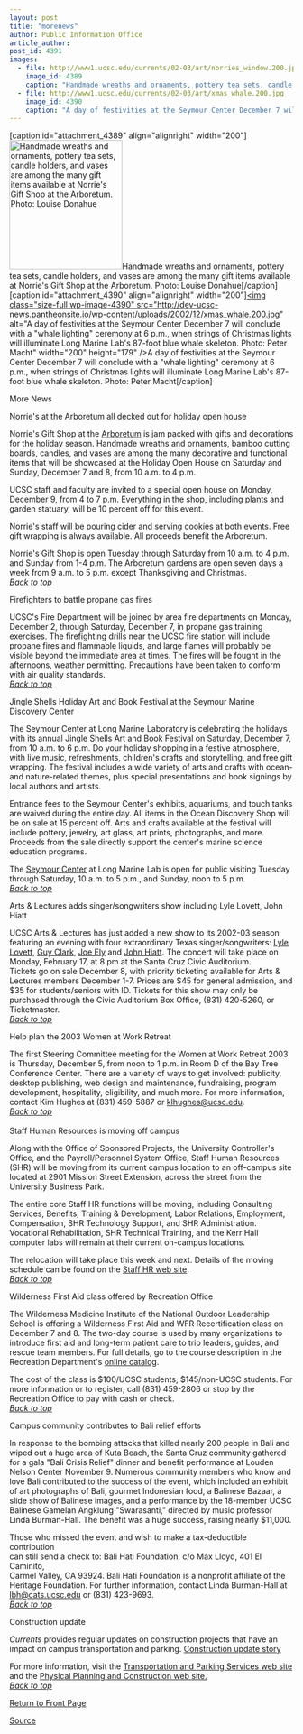 ```yaml
---
layout: post
title: "morenews"
author: Public Information Office
article_author: 
post_id: 4391
images:
  - file: http://www1.ucsc.edu/currents/02-03/art/norries_window.200.jpg
    image_id: 4389
    caption: "Handmade wreaths and ornaments, pottery tea sets, candle holders, and vases are among the many gift items available at Norrie's Gift Shop at the Arboretum. Photo: Louise Donahue"
  - file: http://www1.ucsc.edu/currents/02-03/art/xmas_whale.200.jpg
    image_id: 4390
    caption: "A day of festivities at the Seymour Center December 7 will conclude with a 'whale lighting' ceremony at 6 p.m., when strings of Christmas lights will illuminate Long Marine Lab's 87-foot blue whale skeleton. Photo: Peter Macht"
---
```


[caption id="attachment_4389" align="alignright" width="200"]<a href="http://dev-ucsc-news.pantheonsite.io/wp-content/uploads/2002/12/norries_window.200.jpg"><img class="size-full wp-image-4389" src="http://dev-ucsc-news.pantheonsite.io/wp-content/uploads/2002/12/norries_window.200.jpg" alt="Handmade wreaths and ornaments, pottery tea sets, candle holders, and vases are among the many gift items available at Norrie's Gift Shop at the Arboretum. Photo: Louise Donahue" width="200" height="229" /></a>Handmade wreaths and ornaments, pottery tea sets, candle holders, and vases are among the many gift items available at Norrie's Gift Shop at the Arboretum. Photo: Louise Donahue[/caption]
[caption id="attachment_4390" align="alignright" width="200"]<a href="http://dev-ucsc-news.pantheonsite.io/wp-content/uploads/2002/12/xmas_whale.200.jpg"><img class="size-full wp-image-4390" src="http://dev-ucsc-news.pantheonsite.io/wp-content/uploads/2002/12/xmas_whale.200.jpg" alt="A day of festivities at the Seymour Center December 7 will conclude with a "whale lighting" ceremony at 6 p.m., when strings of Christmas lights will illuminate Long Marine Lab's 87-foot blue whale skeleton. Photo: Peter Macht" width="200" height="179" /></a>A day of festivities at the Seymour Center December 7 will conclude with a "whale lighting" ceremony at 6 p.m., when strings of Christmas lights will illuminate Long Marine Lab's 87-foot blue whale skeleton. Photo: Peter Macht[/caption]
<p class="pagehead">
  More News
</p>
<p class="sectionhead">
  <a name="norries" id="norries"></a>Norrie's at the Arboretum all decked out for holiday open house
</p>
<p>
  Norrie's Gift Shop at the <a href="http://www2.ucsc.edu/arboretum/">Arboretum</a> is jam packed with gifts and decorations for the holiday season. Handmade wreaths and ornaments, bamboo cutting boards, candles, and vases are among the many decorative and functional items that will be showcased at the Holiday Open House on Saturday and Sunday, December 7 and 8, from 10 a.m. to 4 p.m.<br>
</p>
<p>
  UCSC staff and faculty are invited to a special open house on Monday, December 9, from 4 to 7 p.m. Everything in the shop, including plants and garden statuary, will be 10 percent off for this event.
</p>
<p>
  Norrie's staff will be pouring cider and serving cookies at both events. Free gift wrapping is always available. All proceeds benefit the Arboretum.<br>
</p>
<p>
  Norrie's Gift Shop is open Tuesday through Saturday from 10 a.m. to 4 p.m. and Sunday from 1-4 p.m. The Arboretum gardens are open seven days a week from 9 a.m. to 5 p.m. except Thanksgiving and Christmas.<br>
  <a href="#norries"><i>Back to top</i></a><br>
</p>
<p>
  <span class="sectionhead"><a name="Firefighters" id="Firefighters"></a>Firefighters to battle propane gas fires</span>
</p>
<p>
  UCSC's Fire Department will be joined by area fire departments on Monday, December 2, through Saturday, December 7, in propane gas training exercises. The firefighting drills near the UCSC fire station will include propane fires and flammable liquids, and large flames will probably be visible beyond the immediate area at times. The fires will be fought in the afternoons, weather permitting. Precautions have been taken to conform with air quality standards.<i><br></i><a href="#norries"><i>Back to top</i></a>
</p>
<p>
  <span class="sectionhead"><a name="jingle" id="jingle"></a>Jingle Shells Holiday Art and Book Festival at the Seymour Marine Discovery Center</span><br>
</p>
<p>
  The Seymour Center at Long Marine Laboratory is celebrating the holidays with its annual Jingle Shells Art and Book Festival on Saturday, December 7, from 10 a.m. to 6 p.m. Do your holiday shopping in a festive atmosphere, with live music, refreshments, children's crafts and storytelling, and free gift wrapping. The festival includes a wide variety of arts and crafts with ocean- and nature-related themes, plus special presentations and book signings by local authors and artists.
</p>
<p>
  Entrance fees to the Seymour Center's exhibits, aquariums, and touch tanks are waived during the entire day. All items in the Ocean Discovery Shop will be on sale at 15 percent off. Arts and crafts available at the festival will include pottery, jewelry, art glass, art prints, photographs, and more. Proceeds from the sale directly support the center's marine science education programs.<br>
</p>
<p>
  The <a href="http://seymourcenter.ucsc.edu.">Seymour Center</a> at Long Marine Lab is open for public visiting Tuesday through Saturday, 10 a.m. to 5 p.m., and Sunday, noon to 5 p.m.<br>
  <a href="#norries"><i>Back to top</i></a>
</p>
<p>
  <span class="sectionhead"><a name="arts" id="arts"></a>Arts &amp; Lectures adds singer/songwriters show including Lyle Lovett, John Hiatt</span>
</p>
<p>
  UCSC Arts &amp; Lectures has just added a new show to its 2002-03 season featuring an evening with four extraordinary Texas singer/songwriters: <a href="http://www.vh1.com/artists/az/lovett_lyle/bio.jhtml">Lyle Lovett</a>, <a href="http://www.vh1.com/artists/az/clark_guy/bio.jhtml">Guy Clark</a>, <a href="http://www.joeely.com">Joe Ely</a> and <a href="http://www.johnhiatt.com">John Hiatt</a>. The concert will take place on Monday, February 17, at 8 pm at the Santa Cruz Civic Auditorium.<br>
  Tickets go on sale December 8, with priority ticketing available for Arts &amp; Lectures members December 1-7. Prices are $45 for general admission, and $35 for students/seniors with ID. Tickets for this show may only be purchased through the Civic Auditorium Box Office, (831) 420-5260, or Ticketmaster.<i><br></i><a href="#norries"><i>Back to top</i></a><br>
</p>
<p>
  <span class="sectionhead"><a name="retreat" id="retreat"></a>Help plan the 2003 Women at Work Retreat</span>
</p>
<p>
  The first Steering Committee meeting for the Women at Work Retreat 2003 is Thursday, December 5, from noon to 1 p.m. in Room D of the Bay Tree Conference Center. There are a variety of ways to get involved: publicity, desktop publishing, web design and maintenance, fundraising, program development, hospitality, eligibility, and much more. For more information, contact Kim Hughes at (831) 459-5887 or <a href="mailto:klhughes@ucsc.edu">klhughes@ucsc.edu</a>.<br>
  <a href="#norries"><i>Back to top</i></a> <a href="#seymour"></a><br>
  <br>
  <a name="move" id="move"></a><span class="sectionhead">Staff Human Resources is moving off campus</span>
</p>
<p>
  Along with the Office of Sponsored Projects, the University Controller's Office, and the Payroll/Personnel System Office, Staff Human Resources (SHR) will be moving from its current campus location to an off-campus site located at 2901 Mission Street Extension, across the street from the University Business Park.
</p>
<p>
  The entire core Staff HR functions will be moving, including Consulting Services, Benefits, Training &amp; Development, Labor Relations, Employment, Compensation, SHR Technology Support, and SHR Administration. Vocational Rehabilitation, SHR Technical Training, and the Kerr Hall computer labs will remain at their current on-campus locations.
</p>
<p>
  The relocation will take place this week and next. Details of the moving schedule can be found on the <a href="http://www2.ucsc.edu/staff_hr/shr_move/">Staff HR web site</a>.<br>
  <a href="#norries"><i>Back to top</i></a>
</p>
<p class="sectionhead">
  <a name="class" id="class"></a>Wilderness First Aid class offered by Recreation Office
</p>
<p>
  The Wilderness Medicine Institute of the National Outdoor Leadership School is offering a Wilderness First Aid and WFR Recertification class on December 7 and 8. The two-day course is used by many organizations to introduce first aid and long-term patient care to trip leaders, guides, and rescue team members. For full details, go to the course description in the Recreation Department's <a href="http://www.ucsc.edu/opers/rec/firstaid.html#wfa">online catalog</a>.
</p>
<p>
  The cost of the class is $100/UCSC students; $145/non-UCSC students. For more information or to register, call (831) 459-2806 or stop by the Recreation Office to pay with cash or check.<br>
  <a href="#norries"><i>Back to top</i></a>
</p>
<p class="sectionhead">
  <a name="bali" id="bali"></a>Campus community contributes to Bali relief efforts
</p>
<p>
  In response to the bombing attacks that killed nearly 200 people in Bali and wiped out a huge area of Kuta Beach, the Santa Cruz community gathered for a gala "Bali Crisis Relief" dinner and benefit performance at Louden Nelson Center November 9. Numerous community members who know and love Bali contributed to the success of the event, which included an exhibit of art photographs of Bali, gourmet Indonesian food, a Balinese Bazaar, a slide show of Balinese images, and a performance by the 18-member UCSC Balinese Gamelan Angklung "Swarasanti," directed by music professor Linda Burman-Hall. The benefit was a huge success, raising nearly $11,000.
</p>
<p>
  Those who missed the event and wish to make a tax-deductible contribution<br>
  can still send a check to: Bali Hati Foundation, c/o Max Lloyd, 401 El Caminito,<br>
  Carmel Valley, CA 93924. Bali Hati Foundation is a nonprofit affiliate of the Heritage Foundation. For further information, contact Linda Burman-Hall at <a href="maito:lbh@cats.ucsc.edu">lbh@cats.ucsc.edu</a> or (831) 423-9693.<br>
  <a href="#norries"><i>Back to top</i></a> <a href="#seymour"></a><br>
</p>
<p class="sectionhead">
  <a name="Construction" id="Construction"></a>Construction update
</p>
<p>
  <i>Currents</i> provides regular updates on construction projects that have an impact on campus transportation and parking. <a href="../../construction.html">Construction update story</a>
</p>
<p>
  For more information, visit the <a href="http://www2.ucsc.edu/taps/">Transportation and Parking Services web site</a> and the <a href="http://www2.ucsc.edu/ppc/">Physical Planning and Construction web site.<br></a><a href="#norries"><i>Back to top</i></a>
</p>
<p>
  <a href="http://currents.ucsc.edu/">Return to Front Page</a><br>
</p>
<p><a href="http://www1.ucsc.edu/currents/02-03/12-02/morenews.html" title="Permalink to morenews">Source</a></p>
